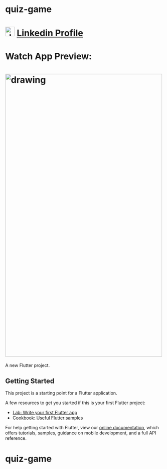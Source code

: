 # quiz-game

# <img src="https://cdns.iconmonstr.com/wp-content/releases/preview/2012/240/iconmonstr-linkedin-3.png" alt="drawing" width="30" height="30" /> [Linkedin Profile](https://www.linkedin.com/posts/mostafa-al-mezoury_android-ios-flutter-activity-6946723276958093312-WdNW)

# Watch App Preview:

# <img src="./1656227900670.gif" alt="drawing" width="500" height="900" /> 


A new Flutter project.

## Getting Started

This project is a starting point for a Flutter application.

A few resources to get you started if this is your first Flutter project:

- [Lab: Write your first Flutter app](https://flutter.dev/docs/get-started/codelab)
- [Cookbook: Useful Flutter samples](https://flutter.dev/docs/cookbook)

For help getting started with Flutter, view our
[online documentation](https://flutter.dev/docs), which offers tutorials,
samples, guidance on mobile development, and a full API reference.
# quiz-game


